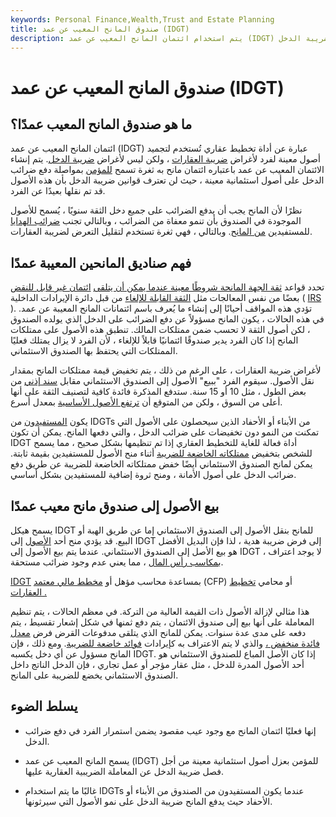 ```yaml
---
keywords: Personal Finance,Wealth,Trust and Estate Planning
title: صندوق المانح المعيب عن عمد (IDGT)
description: يتم استخدام ائتمان المانح المعيب عن عمد (IDGT) لتجميد أصول معينة للفرد لأغراض ضريبة العقارات ، ولكن ليس لأغراض ضريبة الدخل.
---
```


# صندوق المانح المعيب عن عمد (IDGT)
## ما هو صندوق المانح المعيب عمدًا؟

ائتمان المانح المعيب عن عمد (IDGT) عبارة عن أداة تخطيط عقاري تُستخدم لتجميد أصول معينة لفرد لأغراض [ضريبة العقارات](/estatetax) ، ولكن ليس لأغراض [ضريبة الدخل](/incometax). يتم إنشاء الائتمان المعيب عن عمد باعتباره ائتمان مانح به ثغرة تسمح [للمؤمن](/trustor) بمواصلة دفع ضرائب الدخل على أصول استئمانية معينة ، حيث لن تعترف قوانين ضريبة الدخل بأن هذه الأصول قد تم نقلها بعيدًا عن الفرد.

نظرًا لأن المانح يجب أن يدفع الضرائب على جميع دخل الثقة سنويًا ، يُسمح للأصول الموجودة في الصندوق بأن تنمو معفاة من الضرائب ، وبالتالي تجنب [ضرائب الهدايا](/gifttax) للمستفيدين [من المانح](/grantor). وبالتالي ، فهي ثغرة تستخدم لتقليل التعرض لضريبة العقارات.

## فهم صناديق المانحين المعيبة عمدًا

تحدد قواعد [ثقة الجهة المانحة شروطًا معينة عندما يمكن أن يتلقى](/grantortrustrules) [ائتمان غير قابل للنقض](/irrevocabletrust) بعضًا من نفس المعالجات مثل [الثقة القابلة للإلغاء](/revocabletrust) من قبل دائرة الإيرادات الداخلية ( [IRS](/irs) ). تؤدي هذه المواقف أحيانًا إلى إنشاء ما يُعرف باسم ائتمانات المانح المعيبة عن عمد. في هذه الحالات ، يكون المانح مسؤولاً عن دفع الضرائب على الدخل الذي يولده الصندوق ، لكن أصول الثقة لا تحسب ضمن ممتلكات المالك. تنطبق هذه الأصول على ممتلكات المانح إذا كان الفرد يدير صندوقًا ائتمانيًا قابلاً للإلغاء ، لأن الفرد لا يزال يمتلك فعليًا الممتلكات التي يحتفظ بها الصندوق الاستئماني.

لأغراض ضريبة العقارات ، على الرغم من ذلك ، يتم تخفيض قيمة ممتلكات المانح بمقدار نقل الأصول. سيقوم الفرد "ببيع" الأصول إلى الصندوق الاستئماني مقابل [سند إذني](/promissorynote) من بعض الطول ، مثل 10 أو 15 سنة. ستدفع المذكرة فائدة كافية لتصنيف الثقة على أنها أعلى من السوق ، ولكن من المتوقع أن [ترتفع الأصول الأساسية](/underlying-asset) بمعدل أسرع.

يكون [المستفيدون](/beneficiary) من IDGTs من الأبناء أو الأحفاد الذين سيحصلون على الأصول التي تمكنت من النمو دون تخفيضات على ضرائب الدخل ، والتي دفعها المانح. يمكن أن تكون IDGT أداة فعالة للغاية للتخطيط العقاري إذا تم تنظيمها بشكل صحيح ، مما يسمح للشخص بتخفيض [ممتلكاته الخاضعة للضريبة](/taxableestate) أثناء منح الأصول للمستفيدين بقيمة ثابتة. يمكن لمانح الصندوق الاستئماني أيضًا خفض ممتلكاته الخاضعة للضريبة عن طريق دفع ضرائب الدخل على أصول الأمانة ، ومنح ثروة إضافية للمستفيدين بشكل أساسي.

## بيع الأصول إلى صندوق مانح معيب عمدًا

يسمح هيكل IDGT للمانح بنقل الأصول إلى الصندوق الاستئماني إما عن طريق الهبة أو البيع. قد يؤدي منح أحد [الأصول](/asset) إلى IDGT إلى فرض ضريبة هدية ، لذا فإن البديل الأفضل هو بيع الأصل إلى الصندوق الاستئماني. عندما يتم بيع الأصول إلى IDGT ، لا يوجد اعتراف [بمكاسب رأس المال](/capitalgain) ، مما يعني عدم وجود ضرائب مستحقة.

[IDGT](/cfp) بمساعدة محاسب مؤهل أو [مخطط مالي معتمد](/cfp) (CFP) أو محامي [تخطيط العقارات .](/estateplanning)

>

هذا مثالي لإزالة الأصول ذات القيمة العالية من التركة. في معظم الحالات ، يتم تنظيم المعاملة على أنها بيع إلى صندوق الائتمان ، يتم دفع ثمنها في شكل إشعار تقسيط ، يتم دفعه على مدى عدة سنوات. يمكن للمانح الذي يتلقى مدفوعات القرض فرض [معدل فائدة منخفض ،](/low-interest-rate-environment) والذي لا يتم الاعتراف به كإيرادات [فوائد خاضعة للضريبة](/interest). ومع ذلك ، فإن المانح مسؤول عن أي دخل يكسبه IDGT. إذا كان الأصل المباع للصندوق الاستئماني هو أحد الأصول المدرة للدخل ، مثل عقار مؤجر أو عمل تجاري ، فإن الدخل الناتج داخل الصندوق الاستئماني يخضع للضريبة على المانح.

## يسلط الضوء

- إنها فعليًا ائتمان المانح مع وجود عيب مقصود يضمن استمرار الفرد في دفع ضرائب الدخل.

- يسمح المانح المعيب عن عمد (IDGT) للمؤمن بعزل أصول استئمانية معينة من أجل فصل ضريبة الدخل عن المعاملة الضريبية العقارية عليها.

- غالبًا ما يتم استخدام IDGTs عندما يكون المستفيدون من الصندوق من الأبناء أو الأحفاد حيث يدفع المانح ضريبة الدخل على نمو الأصول التي سيرثونها.

